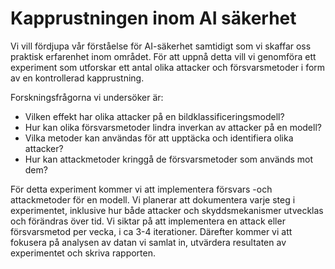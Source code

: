 # Kapprustningen inom AI säkerhet

Vi vill fördjupa vår förståelse för AI-säkerhet samtidigt som vi skaffar oss praktisk erfarenhet inom området. För att uppnå detta vill vi genomföra ett experiment som utforskar ett antal olika attacker och försvarsmetoder i form av en kontrollerad kapprustning. 

Forskningsfrågorna vi undersöker är:
- Vilken effekt har olika attacker på en bildklassificeringsmodell?
- Hur kan olika försvarsmetoder lindra inverkan av attacker på en modell?
- Vilka metoder kan användas för att upptäcka och identifiera olika attacker?
- Hur kan attackmetoder kringgå de försvarsmetoder som används mot dem?

För detta experiment kommer vi att implementera försvars -och attackmetoder för en modell. Vi planerar att dokumentera varje steg i experimentet, inklusive hur både attacker och skyddsmekanismer utvecklas och förändras över tid. Vi siktar på att implementera en attack eller försvarsmetod per vecka, i ca 3-4 iterationer. Därefter kommer vi att fokusera på analysen av datan vi samlat in, utvärdera resultaten av experimentet och skriva rapporten.
